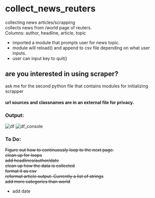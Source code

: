 # collect_news_reuters
collecting news articles/scrapping </br>
collects news from /world page of reuters. </br>
Columns: author, headline, article, topic  </br>


- imported a module that prompts user for news topic. 
- module will reload() and append to csv file depending on what user inputs. 
- user can input key to quit() <br>
## are you interested in using scraper?
ask me for the second python file that contains modules for initializing scrapper <br>
#### url sources and classnames are in an external file for privacy. 

### Output:

![df](https://user-images.githubusercontent.com/60686512/114027838-19b93e00-9878-11eb-9b08-201259f5502a.PNG)
![df_console](https://user-images.githubusercontent.com/60686512/114027739-fc846f80-9877-11eb-9e1e-95d68a8c1cc3.PNG)



### To Do:
~~Figure out how to continuously loop to the next page.~~ <br>
~~clean up for loops~~ <br>
~~add headlines/author/date~~ <br>
~~clean up how the data is collected~~ <br>
~~format it as csv~~ <br>
~~reformat article output. Currently a list of strings~~ <br>
~~add more categories than world~~
- add date


